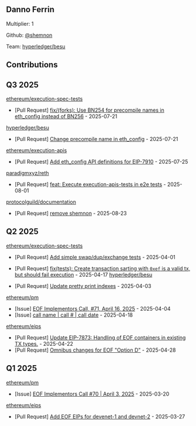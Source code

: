 
## Danno Ferrin
Multiplier: 1

Github: [@shemnon](https://github.com/shemnon)

Team: [hyperledger/besu](https://github.com/hyperledger/besu/pulls?q=author%3Ashemnon)

## Contributions

## Q3 2025


[ethereum/execution-spec-tests](https://github.com/ethereum/execution-spec-tests)
* [Pull Request] [fix/(forks): Use BN254 for precompile names in eth_config instead of BN256](https://github.com/ethereum/execution-spec-tests/pull/1933) - 2025-07-21

[hyperledger/besu](https://github.com/hyperledger/besu)
* [Pull Request] [Change precompile name in eth_config](https://github.com/hyperledger/besu/pull/8986) - 2025-07-21

[ethereum/execution-apis](https://github.com/ethereum/execution-apis)
* [Pull Request] [Add eth_config API definitions for EIP-7910](https://github.com/ethereum/execution-apis/pull/678) - 2025-07-25

[paradigmxyz/reth](https://github.com/paradigmxyz/reth)
* [Pull Request] [feat: Execute execution-apis-tests in e2e tests](https://github.com/paradigmxyz/reth/pull/17708) - 2025-08-01

[protocolguild/documentation](https://github.com/protocolguild/documentation)
* [Pull Request] [remove shemnon](https://github.com/protocolguild/documentation/pull/393) - 2025-08-23
## Q2 2025


[ethereum/execution-spec-tests](https://github.com/ethereum/execution-spec-tests)
* [Pull Request] [Add simple swap/dup/exchange tests](https://github.com/ethereum/execution-spec-tests/pull/1373) - 2025-04-01

* [Pull Request] [fix(tests): Create transaction sarting with `0xef` is a valid tx, but should fail execution](https://github.com/ethereum/execution-spec-tests/pull/1480) - 2025-04-17
[hyperledger/besu](https://github.com/hyperledger/besu)
* [Pull Request] [Update pretty print indexes](https://github.com/hyperledger/besu/pull/8517) - 2025-04-03

[ethereum/pm](https://github.com/ethereum/pm)
* [Issue] [EOF Implementors Call, #71, April 16, 2025](https://github.com/ethereum/pm/issues/1429) - 2025-04-04
* [Issue] [call name | call # | call date](https://github.com/ethereum/pm/issues/1489) - 2025-04-18

[ethereum/eips](https://github.com/ethereum/eips)
* [Pull Request] [Update EIP-7873: Handling of EOF containers in existing TX types.](https://github.com/ethereum/EIPs/pull/9669) - 2025-04-22
* [Pull Request] [Omnibus changes for EOF "Option D"](https://github.com/ethereum/EIPs/pull/9702) - 2025-04-28
## Q1 2025

[ethereum/pm](https://github.com/ethereum/pm)
* [Issue] [EOF Implementors Call #70 | April 3, 2025](https://github.com/ethereum/pm/issues/1397) - 2025-03-20

[ethereum/eips](https://github.com/ethereum/eips)
* [Pull Request] [Add EOF EIPs for devenet-1 and devnet-2](https://github.com/ethereum/EIPs/pull/9557) - 2025-03-27
